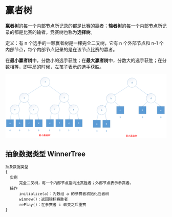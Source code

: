# 赢者树

**赢者树**的每一个内部节点所记录的都是比赛的赢者；**输者树**的每一个内部节点所记录的都是比赛的输者。竞赛树也称为**选择树**。

定义：有 n 个选手的一颗赢者树是一棵完全二叉树，它有 n 个外部节点和 n-1 个内部节点，每个内部节点记录的是在该节点比赛的赢者。

在**最小赢者树**中，分数小的选手获胜；在**最大赢者树**中，分数大的选手获胜；在分数相等，即平局的时候，左孩子表示的选手获胜。

![](../../图片/赢者树.png)

## 抽象数据类型 WinnerTree
```
抽象数据类型
{
  实例
      完全二叉树，每一个内部节点指向比赛胜者；外部节点表示参赛者。
  操作
      initialize(a)：为数组 a 的参赛者初始化胜者树
      winnew()：返回锦标赛胜者
      rePlay()：在参赛者 i 改变之后重赛
}
```